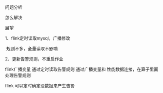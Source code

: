 问题分析

怎么解决

展望



1、flink定时读取mysql，广播修改

​     规则不多，全量读取不影响

2、更新告警规则，不重启作业

flink广播变量  通过定时读取告警规则  通过广播变量和  性能数据连接，在算子里面处理告警规则



flink 可以定时确定没数据来产生告警